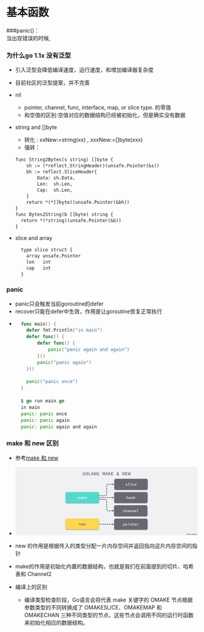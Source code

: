 基本函数
=======
###panic()：<br>
    当出现错误的时候,

### 为什么go 1.1x 没有泛型
- 引入泛型会降低编译速度，运行速度，和增加编译器复杂度
- 目前社区的泛型提案，并不完善


- nil
    - pointer, channel, func, interface, map, or slice type. 的零值
    - 和空值的区别:空值对应的数据结构已经被初始化，但是确实没有数据
- string and []byte
  - 转化 : xxNew:=string(xx) , xxxNew:=[]byte(xxx)
  - 强转： 
  ```cgo
  func String2Bytes(s string) []byte {
      sh := (*reflect.StringHeader)(unsafe.Pointer(&s))
      bh := reflect.SliceHeader{
          Data: sh.Data,
          Len:  sh.Len,
          Cap:  sh.Len,
      }
      return *(*[]byte)(unsafe.Pointer(&bh))
  } 
  func Bytes2String(b []byte) string {
    return *(*string)(unsafe.Pointer(&b))
  }
  ```
  
- slice and array
  ```cgo
    type slice struct {
      array unsafe.Pointer
      len   int
      cap   int
    }
  ```
### panic
  - panic只会触发当前goroutine的defer
  - recover只能在defer中生效，作用是让goroutine恢复正常执行
  - ```go
      func main() {
        defer fmt.Println("in main")
        defer func() {
            defer func() {
                panic("panic again and again")
            }()
            panic("panic again")
        }()
  
        panic("panic once")
      }
  
      $ go run main.go
      in main
      panic: panic once
      panic: panic again
      panic: panic again and again

     ```


### make 和 new 区别
- 参考[make 和 new](https://draveness.me/golang/docs/part2-foundation/ch05-keyword/golang-make-and-new/)
- ![](.基本语法_images/02e8fc6a.png)
- new 的作用是根据传入的类型分配一片内存空间并返回指向这片内存空间的指针
- make的作用是初始化内置的数据结构，也就是我们在前面提到的切片、哈希表和 Channel2

- 编译上的区别
  - 编译类型检查阶段，Go语言会将代表 make 关键字的 OMAKE 节点根据参数类型的不同转换成了
    OMAKESLICE、OMAKEMAP 和 OMAKECHAN 三种不同类型的节点，这些节点会调用不同的运行时函数来初始化相应的数据结构。




